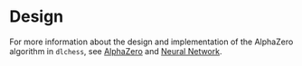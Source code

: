 # Design

For more information about the design and implementation of the AlphaZero algorithm in `dlchess`, see [AlphaZero](alpha-zero) and [Neural Network](neural-network).
